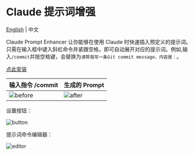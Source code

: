 # Claude 提示词增强

[English](/README.md) | 中文

Claude Prompt Enhancer 让你能够在使用 Claude 时快速插入预定义的提示词。只需在输入框中键入斜杠命令并紧跟空格，即可自动展开对应的提示词。例如,输入`/commit`并按空格键，会替换为`请帮我写一条Git commit message，内容是：`。

[点此安装](https://greasyfork.org/zh-CN/scripts/489838)

| 输入指令 /commit                                                                                                 | 生成的 Prompt                                                                                                  |
| ---------------------------------------------------------------------------------------------------------------- | -------------------------------------------------------------------------------------------------------------- |
| ![before](https://raw.githubusercontent.com/FishHawk/claude-prompt-enhancer/main/.github/screenshot/before.webp) | ![after](https://raw.githubusercontent.com/FishHawk/claude-prompt-enhancer/main/.github/screenshot/after.webp) |

设置按钮：

![button](https://raw.githubusercontent.com/FishHawk/claude-prompt-enhancer/main/.github/screenshot/button.webp)

提示词命令编辑器：

![editor](https://raw.githubusercontent.com/FishHawk/claude-prompt-enhancer/main/.github/screenshot/editor.webp)
